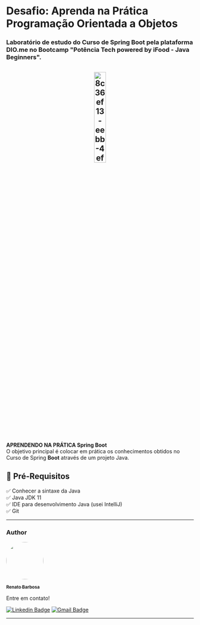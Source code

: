 <h1> Desafio: Aprenda na Prática Programação Orientada a Objetos</h1>

### Laboratório de estudo do Curso de Spring Boot pela plataforma DIO.me no Bootcamp "Potência Tech powered by iFood - Java Beginners".
<h2 align="center">
  <img src="https://user-images.githubusercontent.com/56805018/194964111-09e46c7a-2547-4a74-abe7-c46a26fd3217.png" alt="8c36ef13-eebb-4efa-9a13-31f1c315fc02" width="25%" height="25%">
</h2>


<p> <strong>APRENDENDO NA PRÁTICA Spring Boot</strong><br> O objetivo principal é colocar em prática os conhecimentos obtidos no Curso de Spring <strong> Boot</strong> através de um projeto Java. </p>



<h2>🛑 Pré-Requisitos</h2>

<p>
✅ Conhecer a sintaxe da Java<br>
✅ Java JDK 11<br>
✅ IDE para desenvolvimento Java (usei IntelliJ)<br>
✅ Git<br>
</p>

----


<h3>Author</h3>

<a href="https://www.linkedin.com/in/renato-luciano-barbosa-fh/">
 <img style="border-radius: 50%;" src="https://avatars.githubusercontent.com/u/56805018?v=4" width="100px;" alt=""/>
 <br />

 <sub><b>Renato Barbosa</b></sub></a>


Entre em contato!

[![Linkedin Badge](https://img.shields.io/badge/-Renato-blue?style=flat-square&logo=Linkedin&logoColor=white&link=https://www.linkedin.com/in/renato-luciano-barbosa-fh/)](https://www.linkedin.com/in/renato-luciano-barbosa-fh/)
[![Gmail Badge](https://img.shields.io/badge/-renatoinfbarbosa@gmail.com-c14438?style=flat-square&logo=Gmail&logoColor=white&link=mailto:renatoinfbarbosa@gmail.com)](mailto:renatoinfbarbosa@gmail.com)
<hr>
